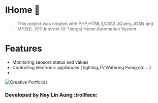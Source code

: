 # IHome :iphone:
> This project was created with PHP,HTML5,CSS3,JQuery,JOSN and MYSQL.
> IOT(Internet Of Things) Home Automation System
# Features
- Monitoring sensors status and values
- Controlling electronic appliances ( lighting,TV,Watering Pump,etc... )
-

![Creative Portfolios](static/cp-screenshot-2.png)


### Developed by Nay Lin Aung :trollface:
